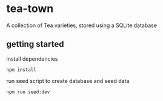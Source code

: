 # tea-town
A collection of Tea varieties, stored using a SQLite database

## getting started
install dependencies

    npm install

run seed script to create database and seed data

    npm run seed:dev